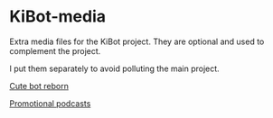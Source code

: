 # KiBot-media

Extra media files for the KiBot project.
They are optional and used to complement the project.

I put them separately to avoid polluting the main project.

[Cute bot reborn](logos/cute_robot/AI_depth_to_image/README.md)

[Promotional podcasts](podcasts/AI_from_docs/README.md)
